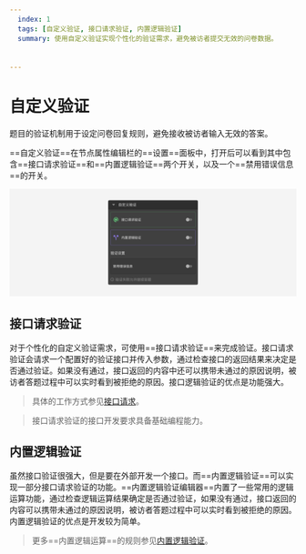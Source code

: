 ```yaml
---
  index: 1
  tags: [自定义验证, 接口请求验证, 内置逻辑验证]
  summary: 使用自定义验证实现个性化的验证需求，避免被访者提交无效的问卷数据。


---
```







# 自定义验证

题目的验证机制用于设定问卷回复规则，避免接收被访者输入无效的答案。

==自定义验证==在节点属性编辑栏的==设置==面板中，打开后可以看到其中包含==接口请求验证==和==内置逻辑验证==两个开关，以及一个==禁用错误信息==的开关。

<img src='./assets/01customValidation/custom-validation.png'>

## 接口请求验证

对于个性化的自定义验证需求，可使用==接口请求验证==来完成验证。接口请求验证会请求一个配置好的验证接口并传入参数，通过检查接口的返回结果来决定是否通过验证。如果没有通过，接口返回的内容中还可以携带未通过的原因说明，被访者答题过程中可以实时看到被拒绝的原因。接口逻辑验证的优点是功能强大。

> 具体的工作方式参见[接口请求](../14customValidation/02requestValidation.md)。

> 接口请求验证的接口开发要求具备基础编程能力。

## 内置逻辑验证

虽然接口验证很强大，但是要在外部开发一个接口。而==内置逻辑验证==可以实现一部分接口请求验证的功能。==内置逻辑验证编辑器==内置了一些常用的逻辑运算功能，通过检查逻辑运算结果确定是否通过验证，如果没有通过，接口返回的内容可以携带未通过的原因说明，被访者答题过程中可以实时看到被拒绝的原因。内置逻辑验证的优点是开发较为简单。

> 更多==内置逻辑运算==的规则参见[内置逻辑验证](../14customValidation/03build-inLogicValidation.md)。


